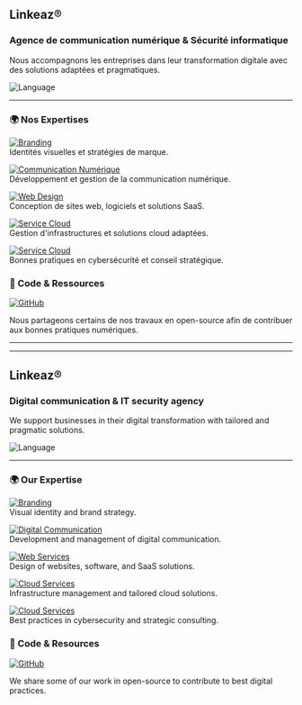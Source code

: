 ##  **Linkeaz®**
### Agence de communication numérique & Sécurité informatique

Nous accompagnons les entreprises dans leur transformation digitale avec des solutions adaptées et pragmatiques.

![Language](https://img.shields.io/badge/Language-Français_🇫🇷-181717?logo=translate)

---

### 🌍 Nos Expertises

[![Branding](https://img.shields.io/badge/Branding-Identité_visuelle-blue?logo=adobe)](https://www.linkeaz.net/branding)  
Identités visuelles et stratégies de marque.

[![Communication Numérique](https://img.shields.io/badge/Communication-Stratégies_numérique-green?logo=adobe)](https://www.linkeaz.net/branding)  
Développement et gestion de la communication numérique.

[![Web Design](https://img.shields.io/badge/Service_Web-Developpement-yellow?logo=adobe)](https://www.linkeaz.net/web)   
Conception de sites web, logiciels et solutions SaaS.

[![Service Cloud](https://img.shields.io/badge/Service_Cloud-Hébergement_&_Infras-orange?logo=amazonaws)](https://www.linkeaz.net/cloud)  
Gestion d'infrastructures et solutions cloud adaptées.

[![Service Cloud](https://img.shields.io/badge/Service_Cloud-Sécurité_&_Conseil-red?logo=security)](https://www.linkeaz.net/security)  
Bonnes pratiques en cybersécurité et conseil stratégique.


### 🔗 Code & Ressources

[![GitHub](https://img.shields.io/badge/GitHub-Linkeaz®_Repo-181717?logo=github)](https://github.com/linkeaz)  

Nous partageons certains de nos travaux en open-source afin de contribuer aux bonnes pratiques numériques.

---
---

## **Linkeaz®**
### Digital communication & IT security agency

We support businesses in their digital transformation with tailored and pragmatic solutions.

![Language](https://img.shields.io/badge/Language-English_🇬🇧-181717?logo=translate)

---

### 🌍 Our Expertise

[![Branding](https://img.shields.io/badge/Branding-Visual_Identity-blue?logo=adobe)](https://www.linkeaz.net/branding)  
Visual identity and brand strategy.

[![Digital Communication](https://img.shields.io/badge/Communication-Digital_Strategies-green?logo=adobe)](https://www.linkeaz.net/branding)  
Development and management of digital communication.

[![Web Services](https://img.shields.io/badge/Web_Services-Development-yellow?logo=adobe)](https://www.linkeaz.net/web)  
Design of websites, software, and SaaS solutions.

[![Cloud Services](https://img.shields.io/badge/Cloud_Services-Hosting_&_Infrastructure-orange?logo=amazonaws)](https://www.linkeaz.net/cloud)  
Infrastructure management and tailored cloud solutions.

[![Cloud Services](https://img.shields.io/badge/Cloud_Services-Security_&_Consulting-red?logo=security)](https://www.linkeaz.net/security)  
Best practices in cybersecurity and strategic consulting.


### 🔗 Code & Resources

[![GitHub](https://img.shields.io/badge/GitHub-Linkeaz®_Repo-181717?logo=github)](https://github.com/linkeaz)  

We share some of our work in open-source to contribute to best digital practices.
